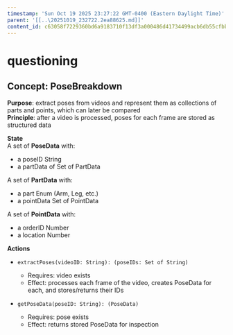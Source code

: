 ```yaml
---
timestamp: 'Sun Oct 19 2025 23:27:22 GMT-0400 (Eastern Daylight Time)'
parent: '[[..\20251019_232722.2ea88625.md]]'
content_id: c63058f7229360bd6a9183710f13df3a000486d41734499acb6db55cfbbb0475
---
```


# questioning

<!-- [@Example LikertSurveyConcept concept](../../src/initialCode/concepts/LikertSurvey/LikertSurveyConcept.ts)
[@Example LikertSurveyConcept test](../../src/initialCode/concepts/LikertSurvey/LikertSurveyConcept.test.ts) -->

<!-- [@User concept to implement](../concepts/MirrorMotionConcepts/User/UserSpecs.md) -->

## Concept: PoseBreakdown

**Purpose**: extract poses from videos and represent them as collections of parts and points, which can later be compared\
**Principle**: after a video is processed, poses for each frame are stored as structured data

**State**\
A set of **PoseData** with:

* a poseID String
* a partData of Set of PartData

A set of **PartData** with:

* a part Enum (Arm, Leg, etc.)
* a pointData Set of PointData

A set of **PointData** with:

* a orderID Number
* a location Number

**Actions**

* `extractPoses(videoID: String): (poseIDs: Set of String)`
  * Requires: video exists
  * Effect: processes each frame of the video, creates PoseData for each, and stores/returns their IDs

* `getPoseData(poseID: String): (PoseData)`
  * Requires: pose exists
  * Effect: returns stored PoseData for inspection
